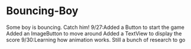 # Bouncing-Boy
Some boy is bouncing. Catch him!
9/27:Added a Button to start the game
Added an ImageButton to move around
Added a TextView to display the score
9/30:Learning how animation works. Still a bunch of research to go

